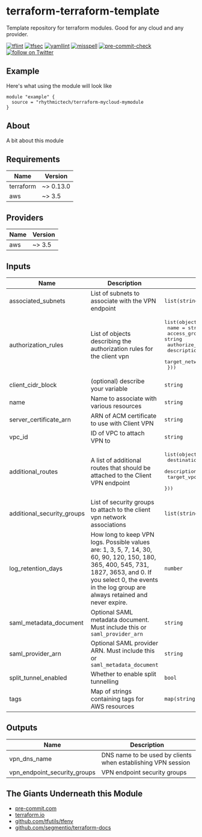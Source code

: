 # terraform-terraform-template
Template repository for terraform modules. Good for any cloud and any provider.

[![tflint](https://github.com/rhythmictech/terraform-terraform-template/workflows/tflint/badge.svg?branch=master&event=push)](https://github.com/rhythmictech/terraform-terraform-template/actions?query=workflow%3Atflint+event%3Apush+branch%3Amaster)
[![tfsec](https://github.com/rhythmictech/terraform-terraform-template/workflows/tfsec/badge.svg?branch=master&event=push)](https://github.com/rhythmictech/terraform-terraform-template/actions?query=workflow%3Atfsec+event%3Apush+branch%3Amaster)
[![yamllint](https://github.com/rhythmictech/terraform-terraform-template/workflows/yamllint/badge.svg?branch=master&event=push)](https://github.com/rhythmictech/terraform-terraform-template/actions?query=workflow%3Ayamllint+event%3Apush+branch%3Amaster)
[![misspell](https://github.com/rhythmictech/terraform-terraform-template/workflows/misspell/badge.svg?branch=master&event=push)](https://github.com/rhythmictech/terraform-terraform-template/actions?query=workflow%3Amisspell+event%3Apush+branch%3Amaster)
[![pre-commit-check](https://github.com/rhythmictech/terraform-terraform-template/workflows/pre-commit-check/badge.svg?branch=master&event=push)](https://github.com/rhythmictech/terraform-terraform-template/actions?query=workflow%3Apre-commit-check+event%3Apush+branch%3Amaster)
<a href="https://twitter.com/intent/follow?screen_name=RhythmicTech"><img src="https://img.shields.io/twitter/follow/RhythmicTech?style=social&logo=twitter" alt="follow on Twitter"></a>

## Example
Here's what using the module will look like
```hcl
module "example" {
  source = "rhythmictech/terraform-mycloud-mymodule
}
```

## About
A bit about this module

<!-- BEGINNING OF PRE-COMMIT-TERRAFORM DOCS HOOK -->
## Requirements

| Name | Version |
|------|---------|
| terraform | ~> 0.13.0 |
| aws | ~> 3.5 |

## Providers

| Name | Version |
|------|---------|
| aws | ~> 3.5 |

## Inputs

| Name | Description | Type | Default | Required |
|------|-------------|------|---------|:--------:|
| associated\_subnets | List of subnets to associate with the VPN endpoint | `list(string)` | n/a | yes |
| authorization\_rules | List of objects describing the authorization rules for the client vpn | <pre>list(object({<br>    name                 = string<br>    access_group_id      = string<br>    authorize_all_groups = bool<br>    description          = string<br>    target_network_cidr  = string<br>  }))</pre> | n/a | yes |
| client\_cidr\_block | (optional) describe your variable | `string` | n/a | yes |
| name | Name to associate with various resources | `string` | n/a | yes |
| server\_certificate\_arn | ARN of ACM certificate to use with Client VPN | `string` | n/a | yes |
| vpc\_id | ID of VPC to attach VPN to | `string` | n/a | yes |
| additional\_routes | A list of additional routes that should be attached to the Client VPN endpoint | <pre>list(object({<br>    destination_cidr_block = string<br>    description            = string<br>    target_vpc_subnet_id   = string<br>  }))</pre> | `[]` | no |
| additional\_security\_groups | List of security groups to attach to the client vpn network associations | `list(string)` | `[]` | no |
| log\_retention\_days | How long to keep VPN logs. Possible values are: 1, 3, 5, 7, 14, 30, 60, 90, 120, 150, 180, 365, 400, 545, 731, 1827, 3653, and 0. If you select 0, the events in the log group are always retained and never expire. | `number` | `30` | no |
| saml\_metadata\_document | Optional SAML metadata document. Must include this or `saml_provider_arn` | `string` | `null` | no |
| saml\_provider\_arn | Optional SAML provider ARN. Must include this or `saml_metadata_document` | `string` | `null` | no |
| split\_tunnel\_enabled | Whether to enable split tunnelling | `bool` | `true` | no |
| tags | Map of strings containing tags for AWS resources | `map(string)` | `{}` | no |

## Outputs

| Name | Description |
|------|-------------|
| vpn\_dns\_name | DNS name to be used by clients when establishing VPN session |
| vpn\_endpoint\_security\_groups | VPN endpoint security groups |

<!-- END OF PRE-COMMIT-TERRAFORM DOCS HOOK -->

## The Giants Underneath this Module
- [pre-commit.com](pre-commit.com)
- [terraform.io](terraform.io)
- [github.com/tfutils/tfenv](github.com/tfutils/tfenv)
- [github.com/segmentio/terraform-docs](github.com/segmentio/terraform-docs)
